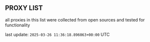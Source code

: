 ## PROXY LIST

all proxies in this list were collected from open sources and tested for functionality

last update: `2025-03-26 11:36:18.896063+00:00` UTC